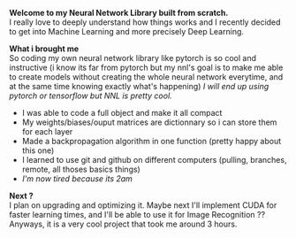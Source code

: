 **Welcome to my Neural Network Library built from scratch.**<br>
I really love to deeply understand how things works and I recently decided to get into Machine Learning and more precisely Deep Learning.

**What i brought me**<br>
So coding my own neural network library like pytorch is so cool and instructive 
(i know its far from pytorch but  my nnl's goal is to make me able to create models without creating the whole neural network everytime, and at the same time knowing exactly what's happening)
*I will end up using pytorch or tensorflow but NNL is pretty cool.*
 - I was able to code a full object and make it all compact
 - My weights/biases/ouput matrices are dictionnary so i can store them for each layer
 - Made a backpropagation algorithm in one function (pretty happy about this one)
 - I learned to use git and github on different computers (pulling, branches, remote, all thoses basics things)
 - *I'm now tired because its 2am*

**Next ?**<br>
I plan on upgrading and optimizing it.
Maybe next I'll implement CUDA for faster learning times, and I'll be able to use it for Image Recognition ??
Anyways, it is a very cool project that took me around 3 hours. 
